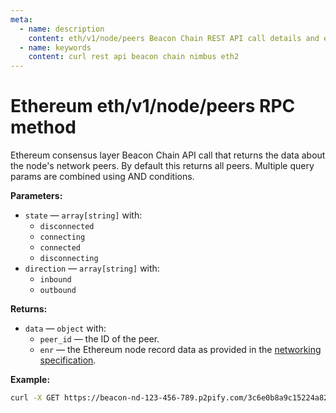 ```yaml
---
meta:
  - name: description
    content: eth/v1/node/peers Beacon Chain REST API call details and examples.
  - name: keywords
    content: curl rest api beacon chain nimbus eth2
---
```


# Ethereum eth/v1/node/peers RPC method

Ethereum consensus layer Beacon Chain API call that returns the data about the node's network peers. By default this returns all peers. Multiple query params are combined using AND conditions.

**Parameters:**

* `state` — `array[string]` with:
  * `disconnected`
  * `connecting`
  * `connected`
  * `disconnecting`
* `direction` — `array[string]` with:
  * `inbound`
  * `outbound`

**Returns:**

* `data` — `object` with:
  * `peer_id` — the ID of the peer.
  * `enr` — the Ethereum node record data as provided in the [networking specification](https://github.com/ethereum/consensus-specs/blob/dev/specs/phase0/p2p-interface.md).

**Example:**

``` sh
curl -X GET https://beacon-nd-123-456-789.p2pify.com/3c6e0b8a9c15224a8228b9a98ca1531d/eth/v1/node/peers
```
